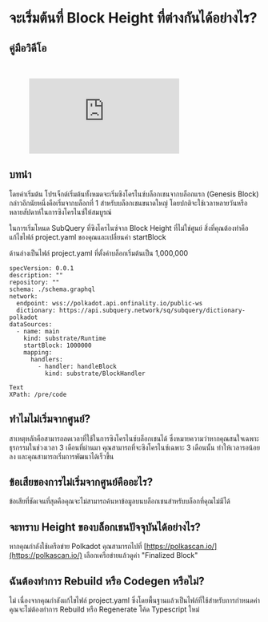 # จะเริ่มต้นที่ Block Height ที่ต่างกันได้อย่างไร?

## คู่มือวิดีโอ

<br/>
<figure class="video_container">
  <iframe src="https://www.youtube.com/embed/ZiNSXDMHmBk" frameborder="0" allowfullscreen="true"></iframe>
</figure>

## บทนำ

โดยค่าเริ่มต้น โปรเจ็กต์เริ่มต้นทั้งหมดจะเริ่มซิงโครไนซ์บล็อกเชนจากบล็อกแรก (Genesis Block) กล่าวอีกนัยหนึ่งคือเริ่มจากบล็อกที่ 1 สำหรับบล็อกเชนขนาดใหญ่ โดยปกติจะใช้เวลาหลายวันหรือหลายสัปดาห์ในการซิงโครไนซ์ให้สมบูรณ์

ในการเริ่มโหนด SubQuery ที่ซิงโครไนซ์จาก Block Height ที่ไม่ใช่ศูนย์ สิ่งที่คุณต้องทำคือแก้ไขไฟล์ project.yaml ของคุณและเปลี่ยนค่า startBlock

ด้านล่างเป็นไฟล์ project.yaml ที่ตั้งค่าบล็อกเริ่มต้นเป็น 1,000,000

```shell
specVersion: 0.0.1
description: ""
repository: ""
schema: ./schema.graphql
network:
  endpoint: wss://polkadot.api.onfinality.io/public-ws
  dictionary: https://api.subquery.network/sq/subquery/dictionary-polkadot
dataSources:
  - name: main
    kind: substrate/Runtime
    startBlock: 1000000
    mapping:
      handlers:
        - handler: handleBlock
          kind: substrate/BlockHandler

Text
XPath: /pre/code
```

## ทำไมไม่เริ่มจากศูนย์?

สาเหตุหลักคือสามารถลดเวลาที่ใช้ในการซิงโครไนซ์บล็อกเชนได้ ซึ่งหมายความว่าหากคุณสนใจเฉพาะธุรกรรมในช่วงเวลา 3 เดือนที่ผ่านมา คุณสามารถที่จะซิงโครไนซ์เฉพาะ 3 เดือนนั้น ทำให้เวลารอน้อยลง และคุณสามารถเริ่มการพัฒนาได้เร็วขึ้น

## ข้อเสียของการไม่เริ่มจากศูนย์คืออะไร?

ข้อเสียที่ชัดเจนที่สุดคือคุณจะไม่สามารถค้นหาข้อมูลบนบล็อกเชนสำหรับบล็อกที่คุณไม่มีได้

## จะทราบ Height ของบล็อกเชนปัจจุบันได้อย่างไร?

หากคุณกำลังใช้เครือข่าย Polkadot คุณสามารถไปที่ [https://polkascan.io/](https://polkascan.io/) เลือกเครือข่ายแล้วดูค่า "Finalized Block"

## ฉันต้องทำการ Rebuild หรือ Codegen หรือไม่?

ไม่ เนื่องจากคุณกำลังแก้ไขไฟล์ project.yaml ซึ่งโดยพื้นฐานแล้วเป็นไฟล์ที่ใช้สำหรับการกำหนดค่า คุณจะไม่ต้องทำการ Rebuild หรือ Regenerate โค้ด Typescript ใหม่

